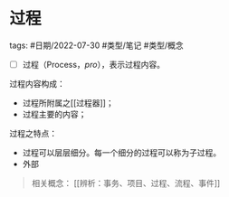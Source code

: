# 过程

tags: #日期/2022-07-30 #类型/笔记 #类型/概念 


- [ ] 过程（Process，$pro$），表示过程内容。
 
过程内容构成：
- 过程所附属之[[过程器]]；
- 过程主要的内容；

过程之特点：
- 过程可以层层细分。每一个细分的过程可以称为子过程。
- 外部


> 相关概念：
> [[辨析：事务、项目、过程、流程、事件]]



